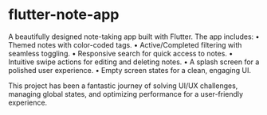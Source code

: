 # flutter-note-app
A beautifully designed note-taking app built with Flutter. The app includes:
	•	Themed notes with color-coded tags.
	•	Active/Completed filtering with seamless toggling.
	•	Responsive search for quick access to notes.
	•	Intuitive swipe actions for editing and deleting notes.
	•	A splash screen for a polished user experience.
	•	Empty screen states for a clean, engaging UI.

This project has been a fantastic journey of solving UI/UX challenges, managing global states, and optimizing performance for a user-friendly experience.
